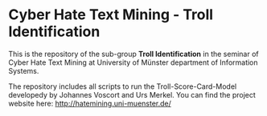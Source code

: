 # Cyber Hate Text Mining - Troll Identification
This is the repository of the sub-group **Troll Identification** in the seminar of Cyber Hate Text Mining at University of Münster department of Information Systems.

The repository includes all scripts to run the Troll-Score-Card-Model developedy by Johannes Voscort and Urs Merkel. You can find the project website here: http://hatemining.uni-muenster.de/
